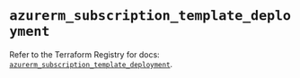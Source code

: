 # `azurerm_subscription_template_deployment`

Refer to the Terraform Registry for docs: [`azurerm_subscription_template_deployment`](https://registry.terraform.io/providers/hashicorp/azurerm/4.34.0/docs/resources/subscription_template_deployment).
